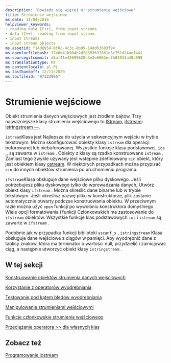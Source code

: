 ```yaml
---
description: 'Dowiedz się więcej o: strumienie wejściowe'
title: Strumienie wejściowe
ms.date: 11/04/2016
helpviewer_keywords:
- reading data [C++], from input streams
- data [C++], reading from input stream
- input streams
- input stream objects
ms.assetid: f14d8954-8f8c-4c3c-8b99-14ddb3683f94
ms.openlocfilehash: f7e6d41b904b2d28893637681e3c751d24aef441
ms.sourcegitcommit: d6af41e42699628c3e2e6063ec7b03931a49a098
ms.translationtype: MT
ms.contentlocale: pl-PL
ms.lasthandoff: 12/11/2020
ms.locfileid: "97323965"
---
```

# <a name="input-streams"></a>Strumienie wejściowe

Obiekt strumienia danych wejściowych jest źródłem bajtów. Trzy najważniejsze klasy strumienia wejściowego to [IStream](../standard-library/basic-istream-class.md), [ifstream](../standard-library/basic-ifstream-class.md)i [istringstream —](../standard-library/basic-istringstream-class.md).

`istream`Klasa jest Najlepsza do użycia w sekwencyjnym wejściu w trybie tekstowym. Można skonfigurować obiekty klasy `istream` dla operacji buforowanej lub niebuforowanej. Wszystkie funkcje klasy podstawowej, `ios` ,, są zawarte w `istream` . Obiekty z klasy są rzadko konstruowane `istream` . Zamiast tego zwykle używany jest wstępnie zdefiniowany `cin` obiekt, który jest obiektem klasy [ostream](../standard-library/basic-ostream-class.md). W niektórych przypadkach można przypisać `cin` do innych obiektów strumienia po uruchomieniu programu.

`ifstream`Klasa obsługuje dane wejściowe pliku dyskowego. Jeśli potrzebujesz pliku dyskowego tylko do wprowadzania danych, Utwórz obiekt klasy `ifstream` . Można określić dane binarne lub w trybie tekstowym. Jeśli określisz nazwę pliku w konstruktorze, plik zostanie automatycznie otwarty podczas konstruowania obiektu. W przeciwnym razie można użyć `open` funkcji po wywołaniu konstruktora domyślnego. Wiele opcji formatowania i funkcji Członkowskich ma zastosowanie do `ifstream` obiektów. Wszystkie funkcje klas podstawowych `ios` i `istream` są zawarte w `ifstream` .

Podobnie jak w przypadku funkcji biblioteki `sscanf_s` , `istringstream` Klasa obsługuje dane wejściowe z ciągów w pamięci. Aby wyodrębnić dane z tablicy znaków, która ma terminator o wartości null, przydzielić i zainicjować ciąg, a następnie utworzyć obiekt klasy `istringstream` .

## <a name="in-this-section"></a>W tej sekcji

[Konstruowanie obiektów strumienia danych wejściowych](../standard-library/constructing-input-stream-objects.md)

[Korzystanie z operatorów wyodrębniania](../standard-library/using-extraction-operators.md)

[Testowanie pod kątem błędów wyodrębniania](../standard-library/testing-for-extraction-errors.md)

[Manipulowanie strumieniami wejściowymi](../standard-library/input-stream-manipulators.md)

[Funkcje członkowskie strumienia wejściowego](../standard-library/input-stream-member-functions.md)

[Przeciążanie operatora >> dla własnych klas](../standard-library/overloading-the-input-operator-for-your-own-classes.md)

## <a name="see-also"></a>Zobacz też

[Programowanie iostream](../standard-library/iostream-programming.md)

